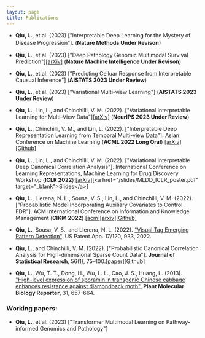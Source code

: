 ```yaml
---
layout: page
title: Publications
---
```

- **Qiu, L.**, et al. (2023) ["Interpretable Deep Learning for the Mystery of Disease Progression"]. (**Nature Methods Under Revison**）

- **Qiu, L.**, et al. (2023) ["Deep Pathology Genomic Multimodal Survival Prediction"][[arXiv]](https://arxiv.org/abs/2301.02383) (**Nature Machine Intelligence Under Revison**)
  
- **Qiu, L.**, et al. (2023) ["Predicting Celluar Response from Interpretable Causual Inference"] (**AISTATS 2023 Under Review**)

- **Qiu, L.**, et al. (2023) ["Variational Multi-view Learning"] (**AISTATS 2023 Under Review**)

- **Qiu, L.**, Lin, L., and Chinchilli, V. M.  (2022). ["Variational Interpretable Learning for Multi-View Data"][[arXiv]](https://arxiv.org/abs/2202.13503) (**NeurIPS 2023 Under Review**)

- **Qiu, L.**, Chinchilli, V. M., and Lin, L.  (2022). ["Interpretable Deep Representation Learning from Temporal Multi-view Data"]. Asian Conference on Machine Learning (**ACML 2022 Long Oral**) [[arXiv]](https://proceedings.mlr.press/v189/qiu23a.html)[[Github]](https://github.com/lquvatexas/ITM-VAE)

- **Qiu, L.**, Lin, L., and Chinchilli, V. M.  (2022). ["Variational Interpretable Deep Canonical Correlation Analysis"]. International Conference on Learning Representations, Machine Learning for Drug Discovery Workshop (**ICLR 2022**) [[arXiv]](https://openreview.net/forum?id=Gzare7_sTAJ&referrer=[the%20profile%20of%20Lin%20Qiu](/profile?id=~Lin_Qiu1))[<a href="/slides/MLDD_ICLR_poster.pdf" target="_blank">Slides</a>] 

- **Qiu, L.**, Llerena, N. L., Sousa, V. S., Lin, L., and Chinchilli, V. M. (2022). ["Probabilistic Model Incorporating Auxiliary Covariates to Control FDR"]. ACM International Conference on Information and Knowledge Management (**CIKM 2022**) [[acm]](https://dl.acm.org/doi/abs/10.1145/3511808.3557672)[[arxiv]](https://arxiv.org/abs/2210.03178)[[Github]](https://github.com/lquvatexas/NeurT-FDR)

- **Qiu, L.**, Sousa, V. S., and Llerena, N. L. (2022). ["Visual Tag Emerging Pattern Detection"](https://www.freepatentsonline.com/20220188548.pdf). US Patent App. 17/120, 933, 2022.

- **Qiu, L.**, and Chinchilli, V. M. (2022). ["Probabilistic Canonical Correlation Analysis for High-dimensional
Sparse Count Data"]. **Journal of Statistical Research**, 56(1), 75–100.[[paper]](https://www.banglajol.info/index.php/JStR/article/view/63947)[[Github]](https://github.com/lquvatexas?tab=repositories)

- **Qiu, L.**, Wu, T. T., Dong, H., Wu, L. L., Cao, J. S., Huang, L. (2013). ["High-level expression of sporamin in transgenic Chinese cabbage enhances
resistance against diamondback moth".](https://link.springer.com/article/10.1007/s11105-012-0536-1) **Plant Molecular Biology Reporter**, 31, 657-664.


### Working papers:
- **Qiu, L.**, et al. (2023) ["Transformer Multimodal Learning on Pathway-informed Genomics and Pathology"]





